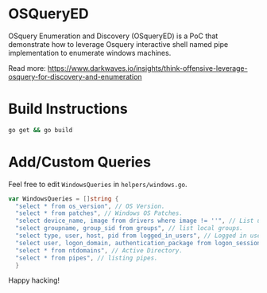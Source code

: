 # OSQueryED
OSquery Enumeration and Discovery (OSqueryED) is a PoC that demonstrate how to leverage Osquery interactive shell named pipe implementation to enumerate windows machines. 

Read more: https://www.darkwaves.io/insights/think-offensive-leverage-osquery-for-discovery-and-enumeration

# Build Instructions

```sh
go get && go build
```

# Add/Custom Queries

Feel free to edit `WindowsQueries` in `helpers/windows.go`.

```go
var WindowsQueries = []string {
  "select * from os_version", // OS Version.
  "select * from patches", // Windows OS Patches.
  "select device_name, image from drivers where image != ''", // List unused drivers.
  "select groupname, group_sid from groups", // list local groups.
  "select type, user, host, pid from logged_in_users", // Logged in users;
  "select user, logon_domain, authentication_package from logon_sessions", // logon sessions.
  "select * from ntdomains", // Active Directory.
  "select * from pipes", // listing pipes.
  }
```

Happy hacking!
